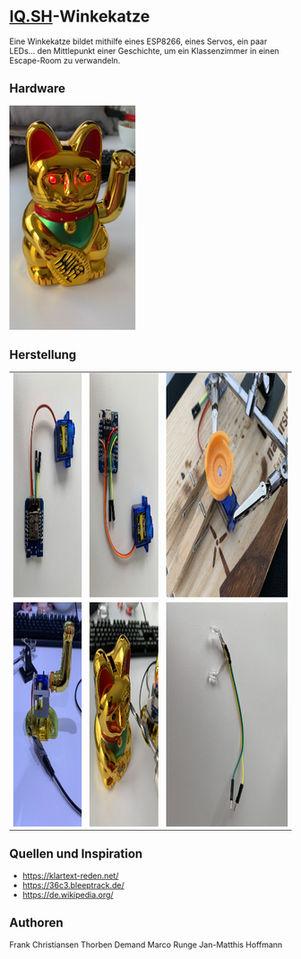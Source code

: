 # [IQ.SH](http://www.iqsh.de)-Winkekatze

Eine Winkekatze bildet mithilfe eines ESP8266, eines Servos, ein paar LEDs... den Mittlepunkt einer Geschichte, um ein Klassenzimmer in einen Escape-Room zu verwandeln.

## Hardware
<img src="Bilder/07_fertig.jpg" alt="Winkekatze_fertig" height="400">


## Herstellung
| | | |
|:-------------------------:|:-------------------------:|:-------------------------:|
| <img src="Bilder/01_Servo.jpg" alt="Winkekatze_Servo" height="400"> | <img src="Bilder/02_GPIOs.jpg" alt="Winkekatze_GPIOs" height="400"> | <img src="Bilder/03_Arm.jpg" alt="Winkekatze_Arm" height="400"> |
| <img src="Bilder/04_Test1.jpg" alt="Winkekatze_Test1" height="400"> | <img src="Bilder/05_Augen.jpg" alt="Winkekatze_Augen" height="400"> | <img src="Bilder/06_LEDs.jpg" alt="Winkekatze_LEDs" height="400"> |

## Quellen und Inspiration
- https://klartext-reden.net/
- https://36c3.bleeptrack.de/
- https://de.wikipedia.org/

## Authoren
Frank Christiansen
Thorben Demand
Marco Runge
Jan-Matthis Hoffmann
